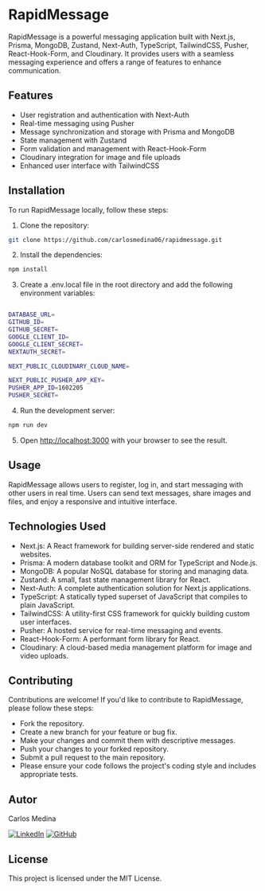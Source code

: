 # RapidMessage

RapidMessage is a powerful messaging application built with Next.js, Prisma, MongoDB, Zustand, Next-Auth, TypeScript, TailwindCSS, Pusher, React-Hook-Form, and Cloudinary. It provides users with a seamless messaging experience and offers a range of features to enhance communication.

## Features

- User registration and authentication with Next-Auth
- Real-time messaging using Pusher
- Message synchronization and storage with Prisma and MongoDB
- State management with Zustand
- Form validation and management with React-Hook-Form
- Cloudinary integration for image and file uploads
- Enhanced user interface with TailwindCSS

## Installation

To run RapidMessage locally, follow these steps:

1. Clone the repository:

```bash
git clone https://github.com/carlosmedina06/rapidmessage.git

```

2. Install the dependencies:

```bash
npm install
```
3. Create a .env.local file in the root directory and add the following environment variables:

```bash

DATABASE_URL=
GITHUB_ID=
GITHUB_SECRET=
GOOGLE_CLIENT_ID=
GOOGLE_CLIENT_SECRET=
NEXTAUTH_SECRET=

NEXT_PUBLIC_CLOUDINARY_CLOUD_NAME=

NEXT_PUBLIC_PUSHER_APP_KEY=
PUSHER_APP_ID=1602205
PUSHER_SECRET=

```

4. Run the development server:
    

```bash
npm run dev
```

5. Open [http://localhost:3000](http://localhost:3000) with your browser to see the result.

## Usage

RapidMessage allows users to register, log in, and start messaging with other users in real time. Users can send text messages, share images and files, and enjoy a responsive and intuitive interface.

## Technologies Used

- Next.js: A React framework for building server-side rendered and static websites.
- Prisma: A modern database toolkit and ORM for TypeScript and Node.js.
- MongoDB: A popular NoSQL database for storing and managing data.
- Zustand: A small, fast state management library for React.
- Next-Auth: A complete authentication solution for Next.js applications.
- TypeScript: A statically typed superset of JavaScript that compiles to plain JavaScript.
- TailwindCSS: A utility-first CSS framework for quickly building custom user interfaces.
- Pusher: A hosted service for real-time messaging and events.
- React-Hook-Form: A performant form library for React.
- Cloudinary: A cloud-based media management platform for image and video uploads.

## Contributing

Contributions are welcome! If you'd like to contribute to RapidMessage, please follow these steps:

- Fork the repository.
- Create a new branch for your feature or bug fix.
- Make your changes and commit them with descriptive messages.
- Push your changes to your forked repository.
- Submit a pull request to the main repository.
- Please ensure your code follows the project's coding style and includes appropriate tests.


## Autor
Carlos Medina

[![LinkedIn][linkedin-shield]][linkedin-url]
[![GitHub][github-shield]][github-url]

<!-- Enlaces a redes sociales -->
[linkedin-url]: https://www.linkedin.com/in/carlosmedina06/
[github-url]: https://github.com/Carlosmedina06

<!-- Escudos de redes sociales -->
[linkedin-shield]: https://img.shields.io/badge/-LinkedIn-blue?style=flat-square&logo=linkedin&logoColor=white&link=https://www.linkedin.com/in/carlosmedina06/
[github-shield]: https://img.shields.io/badge/-GitHub-grey?style=flat-square&logo=github&logoColor=white&link=https://github.com/Carlosmedina06

## License

This project is licensed under the MIT License.
